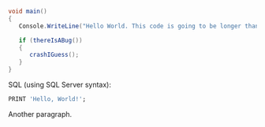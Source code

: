 ```c#
void main()
{
   Console.WriteLine("Hello World. This code is going to be longer than before");

   if (thereIsABug())
   {		
      crashIGuess();
   }
}
```

SQL (using SQL Server syntax):

```sql (using sql server syntax)
PRINT 'Hello, World!';
```

Another paragraph.